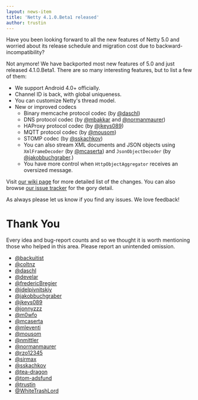 ```yaml
---
layout: news-item
title: 'Netty 4.1.0.Beta1 released'
author: trustin
---
```

Have you been looking forward to all the new features of Netty 5.0 and worried about its release schedule and migration cost due to backward-incompatibility?

Not anymore!  We have backported most new features of 5.0 and just released 4.1.0.Beta1.  There are so many interesting features, but to list a few of them:

* We support Android 4.0+ officially.
* Channel ID is back, with global uniqueness.
* You can customize Netty's thread model.
* New or improved codecs
  * Binary memcache protocol codec (by [@daschl](https://github.com/daschl))
  * DNS protocol codec (by [@mbakkar](https://github.com/mbakkar) and [@normanmaurer](https://github.com/normanmaurer))
  * HAProxy protocol codec (by [@jkeys089](https://github.com/jkeys089))
  * MQTT protocol codec (by [@mousom](https://github.com/mousom))
  * STOMP codec (by [@sskachkov](https://github.com/sskachkov))
  * You can also stream XML documents and JSON objects using `XmlFrameDecoder` (by [@mcaserta](https://github.com/mcaserta)) and `JsonObjectDecoder` (by [@jakobbuchgraber](https://github.com/jakobbuchgraber).)
  * You have more control when `HttpObjectAggregator` receives an oversized message.

Visit [our wiki page](http://netty.io/wiki/new-and-noteworthy-in-4.1.html) for more detailed list of the changes.  You can also browse [our issue tracker](https://github.com/netty/netty/issues?q=milestone%3A4.1.0.Beta1) for the gory detail.

As always please let us know if you find any issues. We love feedback!

# Thank You

Every idea and bug-report counts and so we thought it is worth mentioning those who helped in this area. Please report an unintended omission.
 
* [@backuitist](https://github.com/backuitist)
* [@coltnz](https://github.com/coltnz)
* [@daschl](https://github.com/daschl)
* [@develar](https://github.com/develar)
* [@fredericBregier](https://github.com/fredericBregier)
* [@idelpivnitskiy](https://github.com/idelpivnitskiy) 
* [@jakobbuchgraber](https://github.com/jakobbuchgraber)
* [@jkeys089](https://github.com/jkeys089)
* [@jonnyzzz](https://github.com/jonnyzzz)
* [@m0wfo](https://github.com/m0wfo)
* [@mcaserta](https://github.com/mcaserta)
* [@mleventi](https://github.com/mleventi)
* [@mousom](https://github.com/mousom)
* [@nmittler](https://github.com/nmittler)
* [@normanmaurer](https://github.com/normanmaurer)
* [@rzo12345](https://github.com/rzo12345)
* [@sirmax](https://github.com/sirmax)
* [@sskachkov](https://github.com/sskachkov)
* [@tea-dragon](https://github.com/tea-dragon)
* [@tom-adsfund](https://github.com/tom-adsfund)
* [@trustin](https://github.com/trustin)
* [@WhiteTrashLord](https://github.com/WhiteTrashLord)

